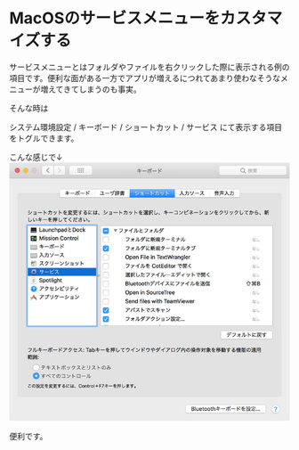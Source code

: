 # MacOSのサービスメニューをカスタマイズする
<!-- date: 2017-10-12 23:26:00 -->

サービスメニューとはフォルダやファイルを右クリックした際に表示される例の項目です。便利な面がある一方でアプリが増えるにつれてあまり使わなそうなメニューが増えてきてしまうのも事実。

そんな時は

システム環境設定 / キーボード / ショートカット / サービス
にて表示する項目をトグルできます。

こんな感じで↓
![PHOTO](//raw.githubusercontent.com/sarw/noter-blog/images/SS.jpg) 

便利です。